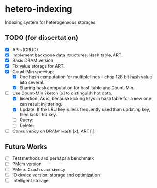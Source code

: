 # hetero-indexing
Indexing system for heterogeneous storages

## TODO (for dissertation)
- [x] APIs (CRUD)
- [x] Implement backbone data structures: Hash table, ART.
- [x] Basic DRAM version
- [x] Fix value storage for ART.
- [x] Count-Min speedup: 
  - [x] One hash computation for multiple lines - chop 128 bit hash value into several.
  - [x] Sharing hash computation for hash table and Count-Min.
- [ ] Use Count-Min Sketch [x] to distinguish hot data.
  - [x] Insertion: As is, because kicking keys in hash table for a new one can result in jittering.
  - [x] Update: If the LRU key is less frequently used than updating key, then kick LRU key.
  - [ ] Query: 
  - [ ] Delete: 
- [ ] Concurrency on DRAM: Hash [x], ART [ ]
## Future Works
- [ ] Test methods and perhaps a benchmark
- [ ] PMem version
- [ ] PMem: Crash consistency
- [ ] IO device version: storage and optimization
- [ ] Intelligent storage
